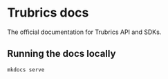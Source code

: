# Trubrics docs

The official documentation for Trubrics API and SDKs.

## Running the docs locally

```bash
mkdocs serve
```
